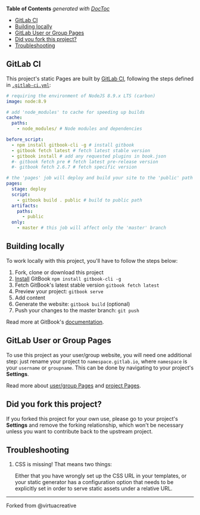 
<!-- START doctoc generated TOC please keep comment here to allow auto update -->
<!-- DON'T EDIT THIS SECTION, INSTEAD RE-RUN doctoc TO UPDATE -->
**Table of Contents**  *generated with [DocToc](https://github.com/thlorenz/doctoc)*

- [GitLab CI](#gitlab-ci)
- [Building locally](#building-locally)
- [GitLab User or Group Pages](#gitlab-user-or-group-pages)
- [Did you fork this project?](#did-you-fork-this-project)
- [Troubleshooting](#troubleshooting)

<!-- END doctoc generated TOC please keep comment here to allow auto update -->

## GitLab CI

This project's static Pages are built by [GitLab CI][ci], following the steps
defined in [`.gitlab-ci.yml`](.gitlab-ci.yml):

```yaml
# requiring the environment of NodeJS 8.9.x LTS (carbon)
image: node:8.9

# add 'node_modules' to cache for speeding up builds
cache:
  paths:
    - node_modules/ # Node modules and dependencies

before_script:
  - npm install gitbook-cli -g # install gitbook
  - gitbook fetch latest # fetch latest stable version
  - gitbook install # add any requested plugins in book.json
  #- gitbook fetch pre # fetch latest pre-release version
  #- gitbook fetch 2.6.7 # fetch specific version

# the 'pages' job will deploy and build your site to the 'public' path
pages:
  stage: deploy
  script:
    - gitbook build . public # build to public path
  artifacts:
    paths:
      - public
  only:
    - master # this job will affect only the 'master' branch
```

## Building locally

To work locally with this project, you'll have to follow the steps below:

1. Fork, clone or download this project
1. [Install][] GitBook `npm install gitbook-cli -g`
1. Fetch GitBook's latest stable version `gitbook fetch latest`
1. Preview your project: `gitbook serve`
1. Add content
1. Generate the website: `gitbook build` (optional)
1. Push your changes to the master branch: `git push`

Read more at GitBook's [documentation][].

## GitLab User or Group Pages

To use this project as your user/group website, you will need one additional
step: just rename your project to `namespace.gitlab.io`, where `namespace` is
your `username` or `groupname`. This can be done by navigating to your
project's **Settings**.

Read more about [user/group Pages][userpages] and [project Pages][projpages].

## Did you fork this project?

If you forked this project for your own use, please go to your project's
**Settings** and remove the forking relationship, which won't be necessary
unless you want to contribute back to the upstream project.

## Troubleshooting

1. CSS is missing! That means two things:

    Either that you have wrongly set up the CSS URL in your templates, or
    your static generator has a configuration option that needs to be explicitly
    set in order to serve static assets under a relative URL.

----

Forked from @virtuacreative

[ci]: https://about.gitlab.com/gitlab-ci/
[GitBook]: https://www.gitbook.com/
[host the book]: https://gitlab.com/pages/gitbook/tree/pages
[install]: http://toolchain.gitbook.com/setup.html
[documentation]: http://toolchain.gitbook.com
[userpages]: https://docs.gitlab.com/ce/user/project/pages/introduction.html#user-or-group-pages
[projpages]: https://docs.gitlab.com/ce/user/project/pages/introduction.html#project-pages
